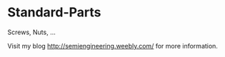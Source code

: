 # Standard-Parts
Screws, Nuts, ...

Visit my blog http://semiengineering.weebly.com/ for more information.
